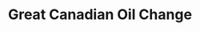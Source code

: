 ---
title: "Great Canadian Oil Change"
url: /kelowna/great-canadian-oil-change/
shop: car repair
---